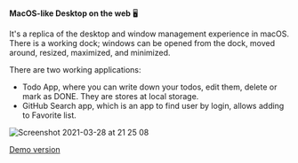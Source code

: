 **MacOS-like Desktop on the web**	:desktop_computer:

It's a replica of the desktop and window management experience in macOS. There is a working dock; windows can be opened from the dock, moved around, resized, maximized, and minimized. 

There are two working applications:
  * Todo App, where you can write down your todos, edit them, delete or mark as DONE. They are stores at local storage.
  * GitHub Search app, which is an app to find user by login, allows adding to Favorite list.

![Screenshot 2021-03-28 at 21 25 08](https://user-images.githubusercontent.com/72520503/112803612-2d94c100-907c-11eb-8193-ffcd8ce79584.png)

[Demo version](https://apps-dashboard.netlify.app/)
